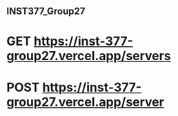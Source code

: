 ## INST377_Group27

# GET https://inst-377-group27.vercel.app/servers
# POST https://inst-377-group27.vercel.app/server
